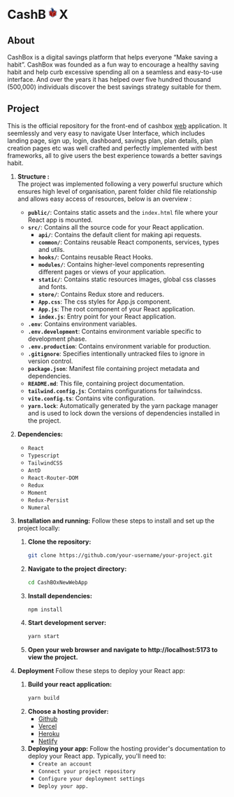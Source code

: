 # CashB<img src="./images/box.svg" height="30px" width="30px" style="margin-top:20px" />X
## About
CashBox is a digital savings platform that helps everyone “Make saving a habit”. CashBox was founded as a fun way to encourage a healthy saving habit and help curb excessive spending all on a seamless and easy-to-use interface. And over the years it has helped over five hundred thousand (500,000) individuals discover the best savings strategy suitable for them.
<br />
## Project
This is the official repository for the front-end of cashbox [web](https://www.cashboxng.com/) application. It seemlessly and very easy to navigate User Interface, which includes landing page, sign up, login, dashboard, savings plan, plan details, plan creation pages etc was well crafted and perfectly implemented with best frameworks, all to give users the best experience towards a better savings habit.
1. **Structure :**<br />
   The project was implemented following a very powerful sructure which ensures high level of organisation, parent folder child file relationship and allows easy access of resources, below is an overview :<br />
   - **`public/`**: Contains static assets and the `index.html` file where your React app is mounted.
   - **`src/`**: Contains all the source code for your React application.
     - **`api/`**: Contains the default client for making api requests.
     - **`common/`**: Contains reusable React components, services, types and utils.
     - **`hooks/`**: Contains reusable React Hooks.
     - **`modules/`**: Contains higher-level components representing different pages or views of your application.
     - **`static/`**: Contains static resources images, global css classes and fonts.
     - **`store/`**: Contains Redux store and reducers.
     - **`App.css`**: The css styles for App.js component.
     - **`App.js`**: The root component of your React application.
     - **`index.js`**: Entry point for your React application.
   - **`.env`**: Contains environment variables.
   - **`.env.development`**: Contains environment variable specific to development phase.
   - **`.env.production`**: Contains environment variable for production.
   - **`.gitignore`**: Specifies intentionally untracked files to ignore in version control.
   - **`package.json`**: Manifest file containing project metadata and dependencies.
   - **`README.md`**: This file, containing project documentation.
   - **`tailwind.config.js`**: Contains configurations for tailwindcss.
   - **`vite.config.ts`**: Contains vite configuration.
   - **`yarn.lock`**: Automatically generated by the yarn package manager and is used to lock down the versions of dependencies installed in the project.

2. **Dependencies:**
   - `React`
   - `Typescript`
   - `TailwindCSS`
   - `AntD`
   - `React-Router-DOM`
   - `Redux`
   - `Moment`
   - `Redux-Persist`
   - `Numeral`
3. **Installation and running:**
   Follow these steps to install and set up the project locally:<br />
   1. **Clone the repository:**
      ```bash
      git clone https://github.com/your-username/your-project.git
    2. **Navigate to the project directory:**
       ```bash
       cd CashBOxNewWebApp
    3. **Install dependencies:**
       ```bash
       npm install
    4. **Start development server:**
       ```bash
       yarn start
    5. **Open your web browser and navigate to http://localhost:5173 to view the project.**
    
5. **Deployment**
   Follow these steps to deploy your React app:<br />
   1. **Build your react application:**
      ```bash
      yarn build
    2. **Choose a hosting provider:**
       - [Github](https://github.com/)
       - [Vercel](https://vercel.com/)
       - [Heroku](https://www.heroku.com/)
       - [Netlify](https://www.netlify.com/)
    3. **Deploying your app:**
       Follow the hosting provider's documentation to deploy your React app. Typically, you'll need to:
       - `Create an account`
       - `Connect your project repository`
       - `Configure your deployment settings`
       - `Deploy your app.`
      
